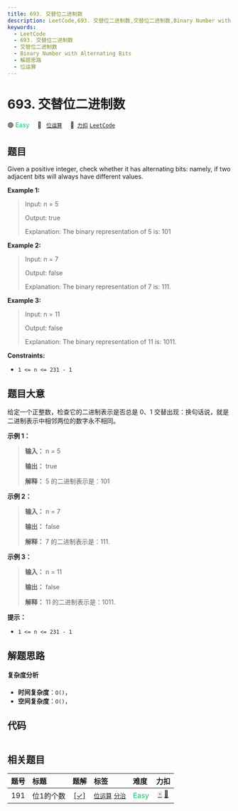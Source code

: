 ```yaml
---
title: 693. 交替位二进制数
description: LeetCode,693. 交替位二进制数,交替位二进制数,Binary Number with Alternating Bits,解题思路,位运算
keywords:
  - LeetCode
  - 693. 交替位二进制数
  - 交替位二进制数
  - Binary Number with Alternating Bits
  - 解题思路
  - 位运算
---
```


# 693. 交替位二进制数

🟢 <font color=#15bd66>Easy</font>&emsp; 🔖&ensp; [`位运算`](/tag/bit-manipulation.md)&emsp; 🔗&ensp;[`力扣`](https://leetcode.cn/problems/binary-number-with-alternating-bits) [`LeetCode`](https://leetcode.com/problems/binary-number-with-alternating-bits)

## 题目

Given a positive integer, check whether it has alternating bits: namely, if
two adjacent bits will always have different values.



**Example 1:**

> Input: n = 5
> 
> Output: true
> 
> Explanation: The binary representation of 5 is: 101

**Example 2:**

> Input: n = 7
> 
> Output: false
> 
> Explanation: The binary representation of 7 is: 111.

**Example 3:**

> Input: n = 11
> 
> Output: false
> 
> Explanation: The binary representation of 11 is: 1011.



**Constraints:**

  * `1 <= n <= 231 - 1`


## 题目大意

给定一个正整数，检查它的二进制表示是否总是 0、1 交替出现：换句话说，就是二进制表示中相邻两位的数字永不相同。



**示例 1：**

> 
> 
> 
> 
> 
> **输入：** n = 5
> 
> **输出：** true
> 
> **解释：** 5 的二进制表示是：101
> 
> 

**示例 2：**

> 
> 
> 
> 
> 
> **输入：** n = 7
> 
> **输出：** false
> 
> **解释：** 7 的二进制表示是：111.

**示例 3：**

> 
> 
> 
> 
> 
> **输入：** n = 11
> 
> **输出：** false
> 
> **解释：** 11 的二进制表示是：1011.



**提示：**

  * `1 <= n <= 231 - 1`


## 解题思路

#### 复杂度分析

- **时间复杂度**：`O()`，
- **空间复杂度**：`O()`，

## 代码

```javascript

```

## 相关题目

<!-- prettier-ignore -->
| 题号 | 标题 | 题解 | 标签 | 难度 | 力扣 |
| :------: | :------ | :------: | :------ | :------ | :------: |
| 191 | 位1的个数 | [[✓]](/problem/0191.md) |  [`位运算`](/tag/bit-manipulation.md) [`分治`](/tag/divide-and-conquer.md) | <font color=#15bd66>Easy</font> | [🀄️](https://leetcode.cn/problems/number-of-1-bits) [🔗](https://leetcode.com/problems/number-of-1-bits) |